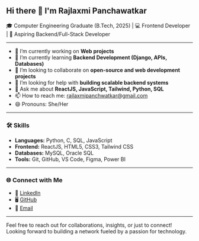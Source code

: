 ## Hi there 👋 I'm Rajlaxmi Panchawatkar  

🎓 Computer Engineering Graduate (B.Tech, 2025) | 💻 Frontend Developer | 🚀 Aspiring Backend/Full-Stack Developer  

---

- 🔭 I’m currently working on **Web projects**  
- 🌱 I’m currently learning **Backend Development (Django, APIs, Databases)**  
- 👯 I’m looking to collaborate on **open-source and web development projects**  
- 🤔 I’m looking for help with **building scalable backend systems**  
- 💬 Ask me about **ReactJS, JavaScript, Tailwind, Python, SQL**  
- 📫 How to reach me: [rajlaxmipanchwatkar@gmail.com](mailto:rajlaxmipanchwatkar@gmail.com)  
- 😄 Pronouns: She/Her  

---

### 🛠️ Skills  
- **Languages:** Python, C, SQL, JavaScript  
- **Frontend:** ReactJS, HTML5, CSS3, Tailwind CSS  
- **Databases:** MySQL, Oracle SQL
- **Tools:** Git, GitHub, VS Code, Figma, Power BI  

---

### 🌐 Connect with Me  
- 💼 [LinkedIn](https://www.linkedin.com/in/rajlaxmisp/)  
- 🖥️ [GitHub](https://github.com/Rajlaxmi25)  
- 📧 [Email](mailto:rajlaxmipanchwatkar@gmail.com)

---

Feel free to reach out for collaborations, insights, or just to connect! Looking forward to building a network fueled by a passion for technology.

